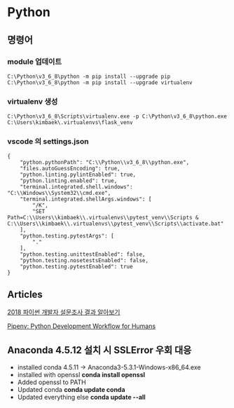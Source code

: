 # Python

## 명령어

### module 업데이트
```
C:\Python\v3_6_8\python -m pip install --upgrade pip
C:\Python\v3_6_8\python -m pip install --upgrade virtualenv
```

### virtualenv 생성
```
C:\Python\v3_6_8\Scripts\virtualenv.exe -p C:\Python\v3_6_8\python.exe C:\Users\kimbaek\.virtualenvs\flask_venv
```

### vscode 의 settings.json
```
{
    "python.pythonPath": "C:\\Python\\v3_6_8\\python.exe",
    "files.autoGuessEncoding": true,
    "python.linting.pylintEnabled": true,
    "python.linting.enabled": true,
    "terminal.integrated.shell.windows": "C:\\Windows\\System32\\cmd.exe",
    "terminal.integrated.shellArgs.windows": [
        "/K",
        "SET Path=C:\\Users\\kimbaek\\.virtualenvs\\pytest_venv\\Scripts & C:\\Users\\kimbaek\\.virtualenvs\\pytest_venv\\Scripts\\activate.bat"
    ],
    "python.testing.pytestArgs": [
        "."
    ],
    "python.testing.unittestEnabled": false,
    "python.testing.nosetestsEnabled": false,
    "python.testing.pytestEnabled": true
}
```

## Articles

[2018 파이썬 개발자 설문조사 결과 알아보기](https://tariat.tistory.com/597)

[Pipenv: Python Development Workflow for Humans](https://github.com/pypa/pipenv)

## Anaconda 4.5.12 설치 시 SSLError 우회 대응
- installed conda 4.5.11 -> Anaconda3-5.3.1-Windows-x86_64.exe
- installed with openssl __conda install openssl__
- Added openssl to PATH
- Updated conda __conda update conda__
- Updated everything else __conda update --all__
